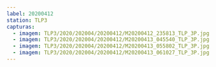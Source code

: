 ```yaml
---
label: 20200412
station: TLP3
capturas:
  - imagem: TLP3/2020/202004/20200412/M20200412_235813_TLP_3P.jpg
  - imagem: TLP3/2020/202004/20200412/M20200413_045540_TLP_3P.jpg
  - imagem: TLP3/2020/202004/20200412/M20200413_055802_TLP_3P.jpg
  - imagem: TLP3/2020/202004/20200412/M20200413_061027_TLP_3P.jpg
---
```

